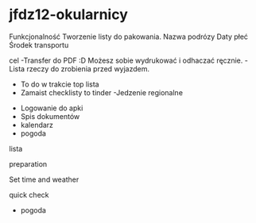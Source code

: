 # jfdz12-okularnicy

Funkcjonalność 
Tworzenie listy do pakowania.
Nazwa podrózy
Daty
płeć
Środek transportu 

cel 
-Transfer do PDF :D Możesz sobie wydrukować i odhaczać ręcznie.
-Lista rzeczy do zrobienia przed wyjazdem. 
- To do w trakcie top lista 
- Zamaist checklisty to tinder 
-Jedzenie regionalne 


* Logowanie do apki
* Spis dokumentów 
* kalendarz 
* pogoda

lista

preparation

Set time and weather

quick check
* pogoda
